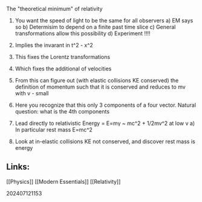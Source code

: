 The "theoretical minimum" of relativity

1) You want the speed of light to be the same for all observers
	a) EM says so
	b) Determisim to depend on a finite past time slice
	c) General transformations allow this possibility
	d) Experiment !!!!

2) Implies the invarant in t^2 - x^2
3) This fixes the Lorentz transformations
4) Which fixes the additional of velocities
5) From this can figure out (with elastic collisions KE conserved) the definition of momentum such that it is conserved and reduces to mv with v - small
6) Here you recognize that this only 3 components of a four vector. Natural question: what is the 4th components
7) Lead directly to relativistic Energy = E=mγ ~ mc^2 + 1/2mv^2 at low v
	a) In particular rest mass E=mc^2
8) Look at in-elastic collisions KE not conserved, and discover rest mass is energy

## Links: 

[[Physics]]
[[Modern Essentials]]
[[Relativity]]


202407121153
